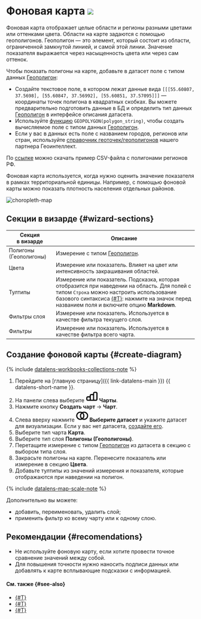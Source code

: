 # Фоновая карта ![](../../_assets/datalens/heatmap.svg)

Фоновая карта отображает целые области и регионы разными цветами или оттенками цвета. Области на карте задаются с помощью геополигонов. Геополигон — это элемент, который состоит из области, ограниченной замкнутой линией, и самой этой линии. Значение показателя выражается через насыщенность цвета или через сам оттенок.

Чтобы показать полигоны на карте, добавьте в датасет поле с типом данных [Геополигон](../dataset/data-types.md#geopolygon):

* Создайте текстовое поле, в котором лежат данные вида `[[[55.60807, 37.5698], [55.60847, 37.56992], [55.60851, 37.57095]]]` — координаты точек полигона в квадратных скобках. Вы можете предварительно подготовить данные в БД и определить тип данных [Геополигон](../dataset/data-types.md#geopolygon) в интерфейсе описания датасета.
* Используйте [функцию](../function-ref/GEOPOLYGON.md) `GEOPOLYGON(polygon_string)`, чтобы создать вычисляемое поле с типом данных [Геополигон](../dataset/data-types.md#geopolygon).
* Если у вас в данных есть поле с названием городов, регионов или стран, используйте [справочник геоточек/геополигонов](https://geointellect.com/files/geo_for_datalens.zip) нашего партнера Геоинтеллект.

По [ссылке](https://storage.yandexcloud.net/doc-files/Regions.csv) можно скачать пример CSV-файла с полигонами регионов РФ.

​Фоновая карта используется, когда нужно оценить значение показателя в рамках территориальной единицы. Например, с помощью фоновой карты можно показать плотность населения отдельных районов.

![choropleth-map](../../_assets/datalens/visualization-ref/choropleth-map/choropleth-map.png)

## Секции в визарде {#wizard-sections}

Секция<br/> в визарде| Описание
----- | ----
Полигоны (Геополигоны) | Измерение с типом [Геополигон](../dataset/data-types.md#geopolygon).
Цвета | Измерение или показатель. Влияет на цвет или интенсивность закрашивания областей.
Тултипы | Измерение или показатель. Подсказка, которая отобразится при наведении на область. Для полей с типом `Строка` можно настроить использование базового синтаксиса [{#T}](../dashboard/markdown.md): нажмите на значок перед названием поля и включите опцию **Markdown**.
Фильтры слоя | Измерение или показатель. Используется в качестве фильтра текущего слоя.
Фильтры | Измерение или показатель. Используется в качестве фильтра всего чарта.

## Создание фоновой карты {#create-diagram}


{% include [datalens-workbooks-collections-note](../../_includes/datalens/operations/datalens-workbooks-collections-note-step4.md) %}


1. Перейдите на [главную страницу]({{ link-datalens-main }}) {{ datalens-short-name }}.
1. На панели слева выберите ![chart](../../_assets/console-icons/chart-column.svg) **Чарты**.
1. Нажмите кнопку **Создать чарт** → **Чарт**.
1. Слева вверху нажмите ![image](../../_assets/console-icons/circles-intersection.svg) **Выберите датасет** и укажите датасет для визуализации. Если у вас нет датасета, [создайте его](../dataset/create-dataset.md#create).
1. Выберите тип чарта **Карта**.
1. Выберите тип слоя **Полигоны (Геополигоны)**.
1. Перетащите измерение с типом [Геополигон](../dataset/data-types.md#geopolygon) из датасета в секцию с выбором типа слоя.
1. Закрасьте полигоны на карте. Перенесите показатель или измерение в секцию **Цвета**.
1. Добавьте тултипы из значений измерения и показателя, которые отображаются при наведении на полигон.

{% include [datalens-map-scale-note](../../_includes/datalens/datalens-map-scale-note.md) %}

Дополнительно вы можете:

* добавить, переименовать, удалить слой;
* применить фильтр ко всему чарту или к одному слою.

## Рекомендации {#recomendations}

* Не используйте фоновую карту, если хотите провести точное сравнение значений между собой.
* Для повышения точности нужно наносить подписи данных или добавлять к карте всплывающие подсказки с информацией.

#### См. также {#see-also}

* [{#T}](../operations/dashboard/create.md)
* [{#T}](../operations/dashboard/add-chart.md)
* [{#T}](../operations/dashboard/add-selector.md)